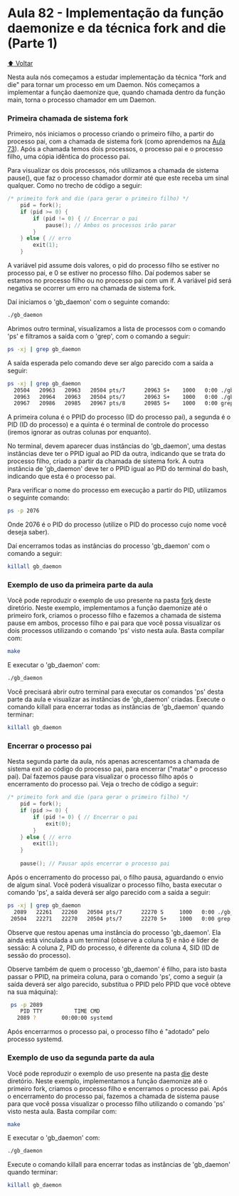 # Aula 82 - Implementação da função daemonize e da técnica fork and die (Parte 1)

[:arrow_up: Voltar](https://github.com/Geofisicando/C-orientado-a-testes#%C3%ADndice)

Nesta aula nós começamos a estudar implementação da técnica "fork and die" para tornar um processo em um Daemon. Nós começamos a implementar
a função daemonize que, quando chamada dentro da função main, torna o processo chamador em um Daemon.

### Primeira chamada de sistema fork

Primeiro, nós iniciamos o processo criando o primeiro filho, a partir do processo pai, com a chamada de sistema fork (como aprendemos
na [Aula 73](https://github.com/Geofisicando/C-orientado-a-testes/tree/main/exemplos/syscalls/fork#aula-73---criar-processos-no-linux-a-chamada-de-sistema-fork)).
Após a chamada temos dois processos, o processo pai e o processo filho, uma cópia idêntica do processo pai.

Para visualizar os dois processos, nós utilizamos a chamada de sistema pause(), que faz o processo chamador dormir até que este receba um sinal qualquer.
Como no trecho de código a seguir:

```c
/* primeito fork and die (para gerar o primeiro filho) */
    pid = fork();
    if (pid >= 0) {
        if (pid != 0) { // Encerrar o pai
            pause(); // Ambos os processos irão parar
        }
    } else { // erro
        exit(1);
    }
```

A variável pid assume dois valores, o pid do processo filho se estiver no processo pai, e 0 se estiver no processo filho. Daí podemos saber se
estamos no processo filho ou no processo pai com um if. A variável pid será negativa se ocorrer um erro na chamada de sistema fork.

Daí iniciamos o 'gb_daemon' com o seguinte comando:

```sh
./gb_daemon
```

Abrimos outro terminal, visualizamos a lista de processos com o comando 'ps' e filtramos a saída com o 'grep', com o comando a seguir:

```sh
ps -xj | grep gb_daemon
```

A saída esperada pelo comando deve ser algo parecido com a saída a seguir:

```sh
ps -xj | grep gb_daemon
  20504   20963   20963   20504 pts/7      20963 S+    1000   0:00 ./gb_daemon
  20963   20964   20963   20504 pts/7      20963 S+    1000   0:00 ./gb_daemon
  20967   20986   20985   20967 pts/8      20985 S+    1000   0:00 grep --color=auto gb_daemon
```

A primeira coluna é o PPID do processo (ID do processo pai), a segunda é o PID (ID do processo) e a quinta é o terminal de controle do processo
(iremos ignorar as outras colunas por enquanto).

No terminal, devem aparecer duas instâncias do 'gb_daemon', uma destas instâncias deve ter o PPID igual ao PID da outra, indicando que se
trata do processo filho, criado a partir da chamada de sistema fork. A outra instância de 'gb_daemon' deve ter o PPID igual ao PID do terminal
do bash, indicando que esta é o processo pai.

Para verificar o nome do processo em execução a partir do PID, utilizamos o seguinte comando:

```sh
ps -p 2076
```

Onde 2076 é o PID do processo (utilize o PID do processo cujo nome você deseja saber).

Daí encerramos todas as instâncias do processo 'gb_daemon' com o comando a seguir:

```sh
killall gb_daemon
```

### Exemplo de uso da primeira parte da aula

Você pode reproduzir o exemplo de uso presente na pasta [fork](https://github.com/Geofisicando/C-orientado-a-testes/tree/main/exemplos/daemon/daemonize/parte1/fork) deste diretório. Neste exemplo, implementamos a função daemonize até o primeiro fork,
criamos o processo filho e fazemos a chamada de sistema pause em ambos, processo filho e pai para que você possa visualizar os dois processos utilizando
o comando 'ps' visto nesta aula. Basta compilar com:

```sh
make
```

E executar o 'gb_daemon' com:

```sh
./gb_daemon
```

Você precisará abrir outro terminal para executar os comandos 'ps' desta parte da aula e visualizar as instâncias de 'gb_daemon' criadas.
Execute o comando killall para encerrar todas as instâncias de 'gb_daemon' quando terminar:

```sh
killall gb_daemon
```

### Encerrar o processo pai

Nesta segunda parte da aula, nós apenas acrescentamos a chamada de sistema exit ao código do processo pai, para encerrar ("matar" o processo pai).
Daí fazemos pause para visualizar o processo filho após o encerramento do processo pai. Veja o trecho de código a seguir:

```c
/* primeito fork and die (para gerar o primeiro filho) */
    pid = fork();
    if (pid >= 0) {
        if (pid != 0) { // Encerrar o pai
            exit(0);
        }
    } else { // erro
        exit(1);
    }
    
    pause(); // Pausar após encerrar o processo pai
 ```
 
 Após o encerramento do processo pai, o filho pausa, aguardando o envio de algum sinal. Você poderá visualizar o processo filho, basta executar o
 comando 'ps', a saída deverá ser algo parecido com a saída a seguir:
 
 ```sh
ps -xj | grep gb_daemon
   2089   22261   22260   20504 pts/7      22270 S     1000   0:00 ./gb_daemon
  20504   22271   22270   20504 pts/7      22270 S+    1000   0:00 grep --color=auto gb_daemon
```

Observe que restou apenas uma instância do processo 'gb_daemon'. Ela ainda está vinculada a um terminal (observe a coluna 5) e não é
líder de sessão: A coluna 2, PID do processo, é diferente da coluna 4, SID (ID de sessão do processo).

Observe também de quem o processo 'gb_daemon' é filho, para isto basta passar o PPID, na primeira coluna,
para o comando 'ps', como a seguir (a saída deverá ser algo parecido, substitua o PPID pelo PPID que você obteve na sua máquina):

```sh
 ps -p 2089
    PID TTY          TIME CMD
   2089 ?        00:00:00 systemd
```

Após encerrarmos o processo pai, o processo filho é "adotado" pelo processo systemd.

 ### Exemplo de uso da segunda parte da aula

Você pode reproduzir o exemplo de uso presente na pasta
[die](https://github.com/Geofisicando/C-orientado-a-testes/tree/main/exemplos/daemon/daemonize/parte1/die) deste diretório.
Neste exemplo, implementamos a função daemonize até o primeiro fork,
criamos o processo filho e encerramos o processo pai. Após o encerramento do processo pai,
fazemos a chamada de sistema pause para que você possa visualizar o processo filho utilizando
o comando 'ps' visto nesta aula. Basta compilar com:

```sh
make
```

E executar o 'gb_daemon' com:

```sh
./gb_daemon
```

Execute o comando killall para encerrar todas as instâncias de 'gb_daemon' quando terminar:

```sh
killall gb_daemon
```
